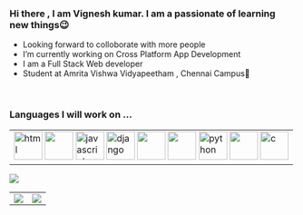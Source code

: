 

<h3>Hi there , I am Vignesh kumar. I am a passionate of learning new things😉</h3>
<ul>
  <li>Looking forward to colloborate with more people</li>
  <li>I’m currently working on Cross Platform App Development</li>
  <li>I am a Full Stack Web developer</li>
  <li>Student at Amrita Vishwa Vidyapeetham , Chennai Campus🏫</li>
 
</ul>
<br/>
<h3>Languages I will work on ...</h3>

<table>
    <tr>
      <td>
        <div>
          <a href="https://developer.mozilla.org/en-US/docs/Web/HTML"><img src="https://img.icons8.com/color/48/000000/html-5--v1.png" alt="html" width="50" height="50"/></a>
          <a href="https://www.w3.org/Style/CSS/Overview.en.html"><img src="https://img.icons8.com/color/48/000000/css3.png" width="50" height="50"/></a>
          <a href="https://www.javascript.com"><img src="https://img.icons8.com/color/128/000000/javascript.png" alt="javascript" width="50" height="50" /></a>
          <a href="https://www.djangoproject.com"><img src="https://img.icons8.com/color/128/000000/django.png" alt="django" width="50" height="50" /></a>
          <a href="https://reactjs.org"><img src="https://img.icons8.com/nolan/64/react-native.png" width="50" height="50"/></a>
          <a href="https://vuejs.org"><img src="https://img.icons8.com/color/48/000000/vue-js.png" width="50" height="50"/></a>
          <a href="https://www.python.org"><img src="https://img.icons8.com/color/128/000000/python.png" alt="python" width="50" height="50" /></a>
          <a href="https://flutter.dev"><img src="https://img.icons8.com/fluency/48/000000/flutter.png" width="50" height="50"/></a>
          <a href="https://www.cprogramming.com"><img src="https://img.icons8.com/color/48/000000/c-programming.png" alt="c" width="50" height="50" /><a>
        </div>
    </td>
  </tr>
</table>

<table>
  <tr>
    <td>
      <img src="https://github-readme-stats.vercel.app/api?username=cool-man-vk&show_icons=true&include_all_commits=true&count_private=true&hide_border=true&theme=dark" />
    </td>
    <td>
      <img src="https://github-readme-streak-stats.herokuapp.com?user=cool-man-vk&theme=dark&hide_border=true" />
    </td>
   
  </tr>
   <tr>
       <img src="https://github-readme-stats.vercel.app/api/top-langs/?username=cool-man-vk&theme=dark">
    </tr>
</table>



